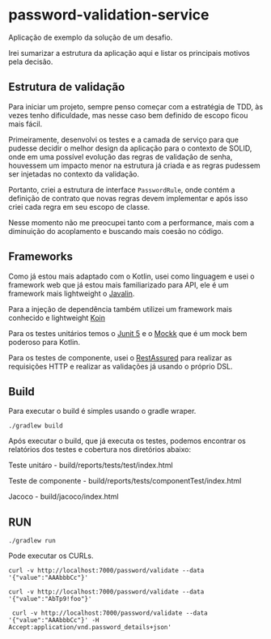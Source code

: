 # password-validation-service

Aplicação de exemplo da solução de um desafio.

Irei sumarizar a estrutura da aplicação aqui e listar os principais motivos pela decisão.

## Estrutura de validação

Para iniciar um projeto, sempre penso começar com a estratégia de TDD, às vezes tenho dificuldade, mas nesse caso bem definido de escopo ficou mais fácil.

Primeiramente, desenvolvi os testes e a camada de serviço para que pudesse decidir o melhor design da aplicação para o contexto de SOLID, onde em uma possível evolução das regras de validação de senha,
houvessem um impacto menor na estrutura já criada e as regras pudessem ser injetadas no contexto da validação.

Portanto, criei a estrutura de interface `PasswordRule`, onde contém a definição de contrato que novas regras devem implementar e após isso criei cada regra em seu escopo de classe.

Nesse momento não me preocupei tanto com a performance, mais com a diminuição do acoplamento e buscando mais coesão no código.

## Frameworks

Como já estou mais adaptado com o Kotlin, usei como linguagem e usei o framework web que já estou mais familiarizado para API, ele é um framework mais lightweight o [Javalin](https://javalin.io/).

Para a injeção de dependência também utilizei um framework mais conhecido e lightweight [Koin](https://start.insert-koin.io/#/)

Para os testes unitários temos o [Junit 5](https://junit.org/junit5/) e o [Mockk](https://mockk.io/) que é um mock bem poderoso para Kotlin.

Para os testes de componente, usei o [RestAssured](http://rest-assured.io/) para realizar as requisições HTTP e realizar as validações já usando o próprio DSL.

## Build

Para executar o build é simples usando o gradle wraper.

``./gradlew build``

Após executar o build, que já executa os testes, podemos encontrar os relatórios dos testes e cobertura nos diretórios abaixo:
 
 Teste unitáro - build/reports/tests/test/index.html 
 
 Teste de componente - build/reports/tests/componentTest/index.html
  
 Jacoco - build/jacoco/index.html 

## RUN

``./gradlew run``

Pode executar os CURLs.

``curl -v http://localhost:7000/password/validate --data '{"value":"AAAbbbCc"}'``

``curl -v http://localhost:7000/password/validate --data '{"value":"AbTp9!foo"}'``

`` curl -v http://localhost:7000/password/validate --data '{"value":"AAAbbbCc"}' -H Accept:application/vnd.password_details+json'``